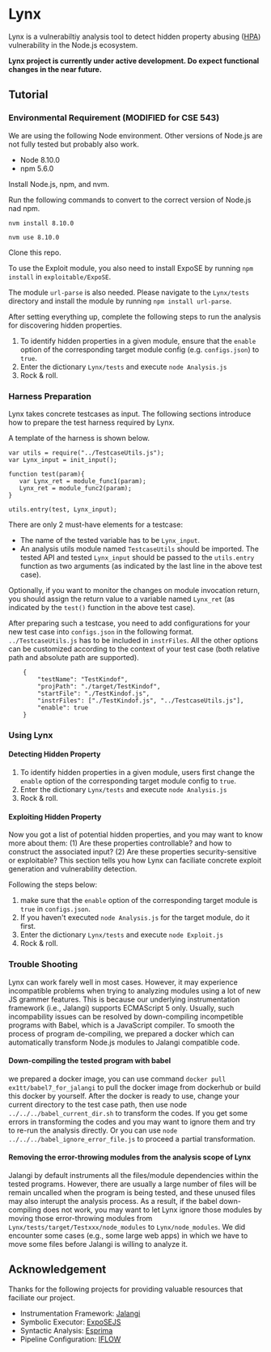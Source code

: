 # Lynx

Lynx is a vulnerabiltiy analysis tool to detect hidden property abusing ([HPA](https://www.blackhat.com/us-20/briefings/schedule/index.html#discovering-hidden-properties-to-attack-the-nodejs-ecosystem-19594)) vulnerability in the Node.js ecosystem.

**Lynx project is currently under active development. Do expect functional changes in the near future.**

## Tutorial

### Environmental Requirement (MODIFIED for CSE 543)
We are using the following Node environment. Other versions of Node.js are not fully tested but probably also work.
- Node 8.10.0 
- npm 5.6.0

Install Node.js, npm, and nvm.

Run the following commands to convert to the correct version of Node.js nad npm.

`nvm install 8.10.0`

`nvm use 8.10.0`
 
Clone this repo.

To use the Exploit module, you also need to install ExpoSE by running `npm install` in `exploitable/ExpoSE`.

The module `url-parse` is also needed. Please navigate to the `Lynx/tests` directory and install the module by running `npm install url-parse`.

After setting everything up, complete the following steps to run the analysis for discovering hidden properties.

1. To identify hidden properties in a given module, ensure that the `enable` option of the corresponding target module config (e.g. `configs.json`) to `true`. 
2. Enter the dictionary `Lynx/tests` and execute `node Analysis.js`
3. Rock & roll.

### Harness Preparation
Lynx takes concrete testcases as input. The following sections introduce how to prepare the test harness required by Lynx.

A template of the harness is shown below.

```
var utils = require("../TestcaseUtils.js");
var Lynx_input = init_input();

function test(param){
   var Lynx_ret = module_func1(param);
   Lynx_ret = module_func2(param);
}

utils.entry(test, Lynx_input);
```

There are only 2 must-have elements for a testcase: 
- The name of the tested variable has to be `Lynx_input`.
- An analysis utils module named `TestcaseUtils` should be imported. The tested API and tested `Lynx_input` should be passed to the `utils.entry` function as two arguments (as indicated by the last line in the above test case). 

Optionally, if you want to monitor the changes on module invocation return, you should assign the return value to a variable named `Lynx_ret` (as indicated by the `test()` function in the above test case).

After preparing such a testcase, you need to add configurations for your new test case into `configs.json` in the following format. `../TestcaseUtils.js` has to be included in `instrFiles`. All the other options can be customized according to the context of your test case (both relative path and absolute path are supported).

```
    {
        "testName": "TestKindof",
        "projPath": "./target/TestKindof",
        "startFile": "./TestKindof.js",
        "instrFiles": ["./TestKindof.js", "../TestcaseUtils.js"],
        "enable": true
    }
```

### Using Lynx

#### Detecting Hidden Property

1. To identify hidden properties in a given module, users first change the `enable` option of the corresponding target module config to `true`.
2. Enter the dictionary `Lynx/tests` and execute `node Analysis.js`
3. Rock & roll.


#### Exploiting Hidden Property
Now you got a list of potential hidden properties, and you may want to know more about them: (1) Are these properties controllable? and how to construct the associated input? (2) Are these properties security-sensitive or exploitable?  This section tells you how Lynx can faciliate concrete exploit generation and vulnerability detection.

Following the steps below:
1. make sure that the `enable` option of the corresponding target module is `true` in `configs.json`.
2. If you haven't executed `node Analysis.js` for the target module, do it first.
3. Enter the dictionary `Lynx/tests` and execute `node Exploit.js`
4. Rock & roll.


### Trouble Shooting
Lynx can work farely well in most cases. However, it may experience incompatible problems when trying to analyzing modules using a lot of new JS grammer features.
This is because our underlying instrumentation framework (i.e., Jalangi) supports ECMAScript 5 only. Usually, such incompability issues can be resolved by down-compiling incompetible programs with Babel, which is a JavaScript compiler. To smooth the process of program de-compiling, we prepared a docker which can automatically transform Node.js modules to Jalangi compatible code.


#### Down-compiling the tested program with babel
we prepared a docker image, you can use command `docker pull ex1tt/babel7_for_jalangi` to pull the docker image from dockerhub or build this docker by yourself. After the docker is ready to use, change your current directory to the test case path, then use node `../../../babel_current_dir.sh` to transform the codes. If you get some errors in transforming the codes and you may want to ignore them and try to re-run the analysis directly. Or you can use `node ../../../babel_ignore_error_file.js` to proceed a partial transformation.


#### Removing the error-throwing modules from the analysis scope of Lynx
Jalangi by default instruments all the files/module dependencies within the tested programs. However, there are usually a large number of files will be remain uncalled when the program is being tested, and these unused files may also interupt the analysis process. As a result, if the babel down-compiling does not work, you may want to let Lynx ignore those modules by moving those error-throwing modules from `Lynx/tests/target/Testxxx/node_modules` to `Lynx/node_modules`. We did encounter some cases (e.g., some large web apps) in which we have to move some files before Jalangi is willing to analyze it. 

## Acknowledgement
Thanks for the following projects for providing valuable resources that faciliate our project.
- Instrumentation Framework: [Jalangi](https://jacksongl.github.io/files/demo/jalangiff/demo_integrated.htm#)
- Symbolic Executor: [ExpoSEJS](https://github.com/ExpoSEJS/ExpoSE)
- Syntactic Analysis: [Esprima](https://esprima.org/)
- Pipeline Configuration: [IFLOW](https://new-iflow.herokuapp.com/download-iflow.html)
